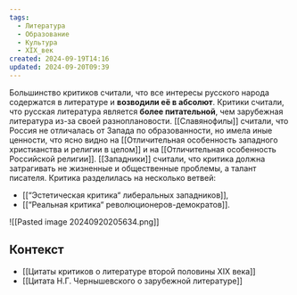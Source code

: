 ```yaml
---
tags:
  - Литература
  - Образование
  - Культура
  - XIX_век
created: 2024-09-19T14:16
updated: 2024-09-20T09:39
---
```

 Большинство критиков считали, что все интересы русского народа содержатся в литературе и **возводили её в абсолют**.
 Критики считали, что русская литература является **более питательной**, чем зарубежная литература из-за своей разноплановости.
 [[Славянофилы]] считали, что Россия не отличалась от Запада по образованности, но имела иные ценности, что ясно видно на [[Отличительная особенность западного христианства и религии в целом]] и на [[Отличительная особенность Российской религии]].
 [[Западники]] считали, что критика должна затрагивать не жизненные и общественные проблемы, а талант писателя.
 Критика разделилась на несколько ветвей:
 - [[“Эстетическая критика“ либеральных западников]],
 - [[“Реальная критика“ революционеров-демократов]].


![[Pasted image 20240920205634.png]]
## Контекст
- [[Цитаты критиков о литературе второй половины XIX века]]
- [[Цитата Н.Г. Чернышевского о зарубежной литературе]]